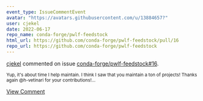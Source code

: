 ```yaml
---
event_type: IssueCommentEvent
avatar: "https://avatars.githubusercontent.com/u/13884657?"
user: cjekel
date: 2022-06-17
repo_name: conda-forge/pwlf-feedstock
html_url: https://github.com/conda-forge/pwlf-feedstock/pull/16
repo_url: https://github.com/conda-forge/pwlf-feedstock
---
```


<a href='https://github.com/cjekel' target='_blank'>cjekel</a> commented on issue <a href='https://github.com/conda-forge/pwlf-feedstock/pull/16' target='_blank'>conda-forge/pwlf-feedstock#16</a>.

<small>Yup, it's about time I help maintain. I think I saw that you maintain a ton of projects! Thanks again @h-vetinari for your contributions!...</small>

<a href='https://github.com/conda-forge/pwlf-feedstock/pull/16' target='_blank'>View Comment</a>